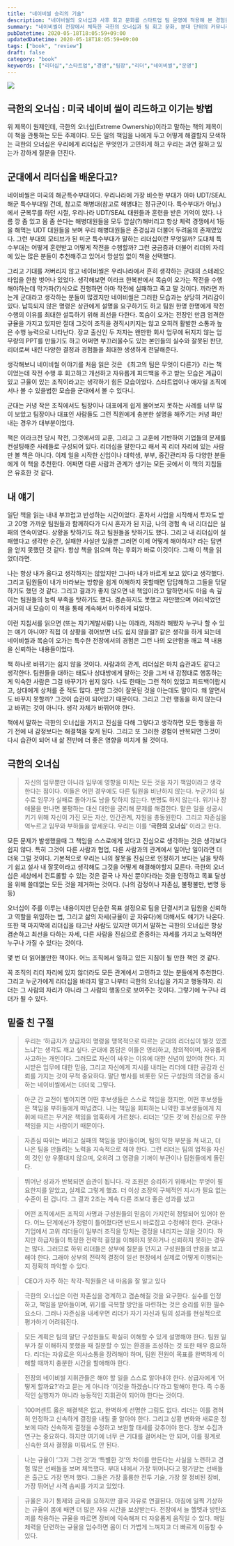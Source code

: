 ```yaml
---
title: "네이비씰 승리의 기술"
description: "네이비씰의 오너십과 사후 회고 문화를 스타트업 팀 운영에 적용해 본 경험을 바탕으로 리더십, 커뮤니케이션, 책임 분배 원칙을 정리한 네이비씰 승리의 기술 서평."
summary: "네이비씰이 전장에서 체득한 극한의 오너십과 팀 회고 문화, 분대 단위의 커뮤니케이션 방식을 스타트업 조직 운영에 대입해 보고, 리더가 책임을 지고 팀을 방어할 때 어떤 변화를 만들어낼 수 있는지 실제 경험과 연결해 분석한 깊이 있는 서평이다. 책에서 소개하는 전투 브리핑과 사후 회고..."
pubDatetime: 2020-05-18T18:05:59+09:00
updatedDatetime: 2020-05-18T18:05:59+09:00
tags: ["book", "review"]
draft: false
category: "book"
keywords: ["리더십","스타트업","경영","팀장","리더","네이비씰","운영"]
---
```


![](https://i.imgur.com/ZUTWqiN.jpg)

## 극한의 오너십 : 미국 네이비 씰이 리드하고 이기는 방법

위 제목이 원제인데, 극한의 오너십(Extreme Ownership)이라고 말하는 책의 제목이 이 책을 관통하는 모든 주제이다. 모든 일의 책임을 나에게 두고 어떻게 해결할지 모색하는 극한의 오너십은 우리에게 리더십은 무엇인가 고민하게 하고 우리는 과연 잘하고 있는가 강하게 질문을 던진다.

## 군대에서 리더십을 배운다고?

네이비씰은 미국의 해군특수부대이다. 우리나라에 가장 비슷한 부대가 아마 UDT/SEAL 해군 특수부대일 건데, 참고로 해병대(참고로 해병대는 정규군이다. 특수부대가 아님.)에서 군복무를 하던 시절, 우리나라 UDT/SEAL 대원들과 훈련을 받은 기억이 있다. 나름 깡 좀 있고 몸 좀 쓴다는 해병대원들을 모두 압살(?)해버리고 항상 체력 경쟁에서 1등을 해먹는 UDT 대원들을 보며 우리 해병대원들은 존경심과 더불어 두려움의 존재였었다. 그런 부대의 모티브가 된 미군 특수부대가 말하는 리더십이란 무엇일까? 도대체 특수부대는 어떻게 훈련받고 어떻게 작전을 수행할까? 그런 궁금증과 더불어 리더의 자리에 있는 많은 분들이 추천해주고 있어서 망설임 없이 책을 선택했다.

그리고 기대를 저버리지 않고 네이비씰은 우리나라에서 흔히 생각하는 군대의 스테레오 타입을 한참 벗어나 있었다. 생각해보면 이라크 한복판에서 목숨이 오가는 작전을 수행해야하는데 막가파(?)식으로 진행하면 아마 작전에 실패하고 죽고 말 것이다. 까라면 까는게 군대라고 생각하는 분들이 많겠지만 네이비씰은 그러한 모습과는 상당히 거리감이 있다. 납득되지 않은 명령은 상관에게 설명을 요구하기도 하고 팀원 한명 한명에게 작전 수행의 이유를 최대한 설득하기 위해 최선을 다한다. 목숨이 오가는 전장인 만큼 엄격한 규율을 가지고 있지만 절대 그것이 조직을 경직시키지는 않고 오히려 활발한 소통과 높은 수행 능력으로 나타난다. 장교 출신인 두 저자는 왠만한 회사 업무에 뒤지지 않는 업무량의 PPT를 만들기도 하고 어쩌면 부끄러울수도 있는 본인들의 실수와 잘못된 판단, 리더로써 내린 다양한 결정과 경험들을 최대한 생생하게 전달해준다.

생각해보니 네이비씰 이야기를 처음 읽은 것은 《최고의 팀은 무엇이 다른가》라는 책이었는데 작전 수행 후 회고하고 개선하고 자유롭게 피드백을 주고 받는 모습은 계급이 있고 규율이 있는 조직이라고는 생각하기 힘든 모습이었다. 스타트업이나 애자일 조직에서나 볼 수 있을법한 모습을 군대에서 볼 수 있다니.

군대는 커녕 작은 조직에서도 팀장이나 대표에게 쉽게 물어보지 못하는 사례를 너무 많이 보았고 팀장이나 대표인 사람들도 그런 직원에게 충분한 설명을 해주기는 커녕 화만 내는 경우가 대부분이었다.

책은 이라크전 당시 작전, 그것에서의 교훈, 그리고 그 교훈에 기반하여 기업들의 문제를 컨설팅해준 사례들로 구성되어 있다. 리더십을 말한다고 해서 꼭 리더 자리에 있는 사람만 볼 책은 아니다. 이제 일을 시작한 신입이나 대학생, 부부, 중간관리자 등 다양한 분들에게 이 책을 추천한다. 어쩌면 다른 사람과 관계가 생기는 모든 곳에서 이 책의 지침들은 유효한 것 같다.

## 내 얘기

일단 책을 읽는 내내 부끄럽고 반성하는 시간이었다. 혼자서 사업을 시작해서 투자도 받고 20명 가까운 팀원들과 함께하다가 다시 혼자가 된 지금, 나의 경험 속 내 리더십은 실패의 연속이었다. 상황을 탓하기도 하고 팀원들을 탓하기도 했다. 그리고 내 리더십이 실패했다고 생각한 순간, 실패한 사실만 있을뿐 그러면 이제 어떻게 해야하지? 라는 답변을 얻지 못했던 것 같다. 항상 책을 읽으며 하는 후회가 바로 이것이다. 그때 이 책을 읽었더라면.

나는 항상 내가 옳다고 생각하지는 않았지만 그나마 내가 바르게 보고 있다고 생각했다. 그리고 팀원들이 내가 바라보는 방향을 쉽게 이해하지 못할때면 답답해하고 그들을 닦달하기도 했던 것 같다. 그리고 결과가 좋지 않으면 내 책임이라고 말하면서도 마음 속 깊이는 팀원들의 능력 부족을 탓하기도 했다. 겸손하지도 못했고 자만했으며 어리석었던 과거의 내 모습이 이 책을 통해 계속해서 마주하게 되었다.

이런 지침서를 읽으면 (또는 자기계발서류) 나는 이래라, 저래라 해봤자 누구나 할 수 있는 얘기 아니야? 직접 이 상황을 겪어보면 너도 쉽지 않을걸? 같은 생각을 하게 되는데 네이비씰과 목숨이 오가는 특수한 전장에서의 경험은 그런 나의 오만함을 깨고 책 내용을 신뢰하는 내용들이었다.

책 하나로 바뀌기는 쉽지 않을 것이다. 사람과의 관계, 리더십은 마치 습관과도 같다고 생각한다. 팀원들을 대하는 태도나 상대방에게 말하는 것을 그저 내 감정대로 행동하는 게 익숙한 사람은 그걸 바꾸기가 쉽지 않다. 나도 한때는 그런 적이 있었고 피드백이랍시고, 상대에게 상처를 준 적도 많다. 분명 그것이 잘못된 것을 아는데도 말이다. 왜 알면서도 바꾸지 못할까? 그것이 습관이 되어있기 때문이다. 그리고 그런 행동을 하지 않는다고 바뀌는 것이 아니다. 생각 자체가 바뀌어야 한다.

책에서 말하는 극한의 오너십을 가지고 진심을 다해 그렇다고 생각하면 모든 행동을 하기 전에 내 감정보다는 해결책을 찾게 된다. 그리고 또 그러한 경험이 반복되면 그것이 다시 습관이 되어 내 삶 전반에 더 좋은 영향을 미치게 될 것이다.

## 극한의 오너십

 > 
 > 자신의 임무뿐만 아니라 임무에 영향을 미치는 모든 것을 자기 책임이라고 생각한다는 점이다. 이들은 어떤 경우에도 다른 팀원을 비난하지 않는다. 누군가의 실수로 임무가 실패로 돌아가도 남을 탓하지 않는다. 변명도 하지 않는다. 위기나 장애물을 만나면 불평하는 대신 대안을 궁리해 문제를 해결한다. 맡은 일을 성공시키기 위해 자신이 가진 모든 자산, 인간관계, 자원을 총동원한다. 그리고 자존심을 억누르고 임무와 부하들을 앞세운다. 우리는 이를 **‘극한의 오너십’** 이라고 한다.

모든 문제가 발생했을때 그 책임을 스스로에게 있다고 진심으로 생각하는 것은 생각보다 쉽지 않다. 특히 그것이 다른 사람과 협업, 다른 사람과의 관계에서 일어난 일이라면 더더욱 그럴 것이다. 기본적으로 우리는 나의 잘못을 진심으로 인정하기 보다는 남을 탓하기 쉽고 설사 내 잘못이라고 생각해도 그것을 어떻게 해결해야할지 모른다. 극한의 오너십은 세상에서 컨트롤할 수 있는 것은 결국 나 자신 뿐이다라는 것을 인정하고 목표 달성을 위해 쓸데없는 모든 것을 제거하는 것이다. (나의 감정이나 자존심, 불평불만, 변명 등등)

오너십이 주를 이루는 내용이지만 단순한 목표 설정으로 팀을 단결시키고 팀원을 신뢰하고 역할을 위임하는 법, 그리고 삶의 자세(규율이 곧 자유다)에 대해서도 얘기가 나온다. 또한 책 마지막에 리더십을 타고난 사람도 있지만 여기서 말하는 극한의 오너십은 항상 겸손하고 최선을 다하는 자세, 다른 사람을 진심으로 존중하는 자세를 가지고 노력하면 누구나 가질 수 있다는 것이다.

몇 번 더 읽어볼만한 책이다. 어느 조직에서 일하고 있든 지침이 될 만한 책인 것 같다.

꼭 조직의 리더 자리에 있지 않더라도 모든 관계에서 고민하고 있는 분들에게 추천한다. 그리고 누군가에게 리더십을 바라지 말고 나부터 극한의 오너십을 가지고 행동하자. 리더는 그 사람의 자리가 아니라 그 사람의 행동으로 보여주는 것이다. 그렇기에 누구나 리더가 될 수 있다.

## 밑줄 친 구절

 > 
 > 우리는 ‘하급자가 상급자의 명령을 맹목적으로 따르는 군대의 리더십이 별것 있겠느냐’는 생각도 깨고 싶다. 군대에 몸담은 이들은 영리하고, 창의적이며, 자유롭게 사고하는 개인이다. 그러므로 자신이 싸우는 이유에 대한 신념이 있어야 한다. 지시받은 임무에 대한 믿음, 그리고 자신에게 지시를 내리는 리더에 대한 공감과 신뢰를 가지는 것이 무척 중요하다. 말단 병사를 비롯한 모든 구성원의 의견을 중시하는 네이비씰에서는 더더욱 그렇다.

 > 
 > 아군 간 교전이 벌어지면 어떤 후보생들은 스스로 책임을 졌지만, 어떤 후보생들은 책임을 부하들에게 떠넘겼다. 나는 책임을 회피하는 나약한 후보생들에게 지휘에 따르는 무거운 책임을 엄혹하게 가르쳤다. 리더는 ‘모든 것’에 진심으로 무한 책임을 지는 사람이기 때문이다.

 > 
 > 자존심 따위는 버리고 실패의 책임을 받아들이며, 팀의 약한 부분을 쳐 내고, 더 나은 팀을 만들려는 노력을 지속적으로 해야 한다. 그런 리더는 팀의 업적을 자신의 것인 양 우쭐대지 않으며, 오히려 그 영광을 기꺼이 부관이나 팀원들에게 돌린다.

 > 
 > 뛰어난 성과가 반복되면 습관이 됩니다. 각 조원은 승리하기 위해서는 무엇이 필요한지를 알았고, 실제로 그렇게 했죠. 더 이상 조장의 구체적인 지시가 필요 없는 수준이 된 겁니다. 그 결과 2조는 계속 다른 조보다 좋은 성과를 냈고

 > 
 > 어떤 조직에서든 조직의 사명과 구성원들의 믿음이 가지런히 정렬되어 있어야 한다. 어느 단계에선가 정렬이 틀어졌다면 반드시 바로잡고 수정해야 한다. 군대나 기업에서 고위 리더들이 일부러 조직을 망치는 결정을 내리지는 않을 것이다. 하지만 하급자들이 특정한 전략적 결정을 이해하지 못하거나 신뢰하지 못하는 경우는 많다. 그러므로 하위 리더들은 상부에 질문을 던지고 구성원들의 반응을 보고해야 한다. 그래야 상부의 전략적 결정이 일선 현장에서 실제로 어떻게 이행되는지 정확히 파악할 수 있다.

 > 
 > CEO가 자주 하는 착각-직원들은 내 마음을 잘 알고 있다

 > 
 > 극한의 오너십은 이런 자존심을 경계하고 겸손해질 것을 요구한다. 실수를 인정하고, 책임을 받아들이며, 위기를 극복할 방안을 마련하는 것은 승리를 위한 필수 요소다. 그러나 자존심을 내세우면 리더가 자기 자신과 팀의 성과를 현실적으로 평가하기 어려워진다.

 > 
 > 모든 계획은 팀의 말단 구성원들도 확실히 이해할 수 있게 설명해야 한다. 팀원 일부가 잘 이해하지 못했을 때 질문할 수 있는 환경을 조성하는 것 또한 매우 중요하다. 리더는 자유로운 의사소통을 장려해야 하며, 팀원 전원이 목표를 완벽하게 이해할 때까지 충분한 시간을 할애해야 한다.

 > 
 > 전장의 네이비씰 지휘관들은 해야 할 일을 스스로 알아내야 한다. 상급자에게 ‘어떻게 할까요?’라고 묻는 게 아니라 ‘이것을 하겠습니다’라고 말해야 한다. 즉 수동적인 실행자가 아니라 능동적인 지휘관이 되어야 한다는 것이다.

 > 
 > 100퍼센트 옳은 해결책은 없고, 완벽하게 선명한 그림도 없다. 리더는 이를 겸허히 인정하고 신속하게 결정을 내릴 줄 알아야 한다. 그리고 상황 변화와 새로운 정보에 따라 신속하게 결정을 수정하고 보완할 태세를 갖추어야 한다. 정보 수집과 연구는 중요하다. 하지만 여기에 너무 큰 기대를 걸어서는 안 되며, 이를 핑계로 신속한 의사 결정을 미뤄서도 안 된다.

 > 
 > 나는 규율이 ‘그저 그런 것’과 ‘특별한 것’의 차이를 만든다는 사실을 노련하고 경험 많은 선배들을 보며 체득했다. 부대 내에서 가장 뛰어나다고 평가받는 선배들은 출근도 가장 먼저 했다. 그들은 가장 훌륭한 전투 기술, 가장 잘 정비된 장비, 가장 뛰어난 사격 솜씨를 가지고 있었다.

 > 
 > 규율은 자기 통제와 금욕을 요하지만 결국 자유로 연결된다. 아침에 일찍 기상하는 규율이 몸에 배면 더 많은 자유 시간을 보상받는다. 전장에서 늘 헬멧과 방탄조끼를 착용하는 규율을 따르면 장비에 익숙해져 더 자유롭게 움직일 수 있다. 매일 체력을 단련하는 규율을 엄수하면 몸이 더 가볍게 느껴지고 더 빠르게 이동할 수 있다.
